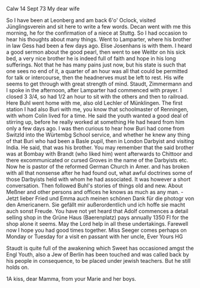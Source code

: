  Calw 14 Sept 73
My dear wife

So I have been at Leonberg and am back 6'o' Oclock, visited Jünglingsverein and sit here to write a few words. Decan went with me this morning, he for the confirmation of a niece at Stuttg. So I had occasion to hear his thoughts about many things. Went to Lamparter, where his brother in law Gess had been a few days ago. Elise Josenhans is with them. I heard a good sermon about the good pearl, then went to see Weitbr on his sick bed, a very nice brother he is indeed full of faith and hope in his long sufferings. Not that he has many pains just now, but his state is such that one sees no end of it, a quarter of an hour was all that could be permitted for talk or intercourse, then the headnerves must be left to rest. His wife seems to get through with great strength of mind. Staudt, Zimmermann and I spoke in the afternoon, after Lamparter had commenced with prayer. I closed 3 3/4, so had 1/2 an hour to sit with the others and then to railroad. Here Buhl went home with me, also old Lechler of Münklingen. The first station I had also Buri with me, you know that schoolmaster of Renningen, with whom Colin lived for a time. He said the youth wanted a good deal of stirring up, before he really worked at something He had heard from him only a few days ago. I was then curious to hear how Buri had come from Switzld into the Würtembg School service, and whether he knew any thing of that Buri who had been a Basle pupil, then in London Darbyist and visiting India. He said, that was his brother. You may remember that the said brother was at Bombay with Brandt (who liked him) went afterwards to Chittoor and there excommunicated or cursed Groves in the name of the Darbyists etc. Now he is pastor of the reformed German Church in Amer. and has broken with all that nonsense after he had found out, what awful doctrines some of those Darbyists held with whom he had associated. It was however a short conversation. Then followed Buhl's stories of things old and new. About Meßner and other persons and offices he knows as much as any man. - Jetzt lieber Fried und Emma auch meinen schönen Dank für die photogr von den Americanern. Sie gefällt mir außerordentlich und ich hoffe sie macht auch sonst Freude. You have not yet heard that Adolf commences a detail selling shop in the Grüne Haus (Baerenplatz) pays annually 1350 Fl for the shop alone it seems. May the Lord help in all these undertakings. Farewell now I hope you had good times together. Miss Seeger comes perhaps on Monday or Tuesday for a visit en passant with her uncle,
 Ever Yours HG

Staudt is quite full of the awakening which Sweet has occasioned amgst the Engl Youth, also a Jew of Berlin has been touched and was called back by his people in consequence, to be placed under jewish teachers. But he still holds on.

1A kiss, dear Mamma, from your Marie and her boys.
